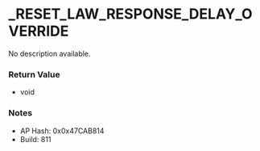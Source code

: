 # _RESET_LAW_RESPONSE_DELAY_OVERRIDE

No description available.

### Return Value
* void

### Notes
* AP Hash: 0x0x47CAB814
* Build: 811

